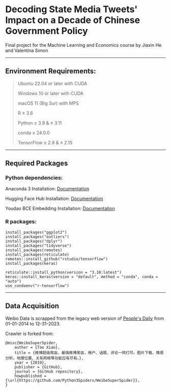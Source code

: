 # Decoding State Media Tweets' Impact on a Decade of Chinese Government Policy

Final project for the Machine Learning and Economics course by Jiaxin He and Valentina Simon

---

## Environment Requirements:

> Ubuntu 22.04 or later with CUDA
>
> Windows 10 or later with CUDA
> 
> macOS 11 (Big Sur) with MPS
> 
> R ≥ 3.6
> 
> Python ≥ 3.9 & ≤ 3.11
> 
> conda ≥ 24.0.0
> 
> TensorFlow ≥ 2.9 & ≤ 2.15
> 

---

## Required Packages

### Python dependencies:

Anaconda 3 Installation: [Documentation](https://docs.anaconda.com/free/anaconda/install/index.html)

Hugging Face Hub Installation: [Documentation](https://huggingface.co/docs/huggingface_hub/en/installation)

Youdao BCE Embedding Installation: [Documentation](https://github.com/netease-youdao/BCEmbedding/blob/master/README.md)


### R packages:
```
install_packages("ggplot2")
install_packages("outliers")
install_packages("dplyr")
install_packages("tidyverse")
install_packages(remotes)
install_packages(reticulate)
remotes::install_github("rstudio/tensorflow")
install_packages(keras)

reticulate::install_python(version = "3.10:latest")
keras::install_keras(version = "default", method = "conda", conda = "auto")
use_condaenv("r-tensorflow")
```

---

## Data Acquisition

Weibo Data is scrapped from the legacy web version of [People's Daily](https://weibo.cn/rmrb) from 01-01-2014 to 12-31-2023.

Crawler is forked from:

```
@misc{WeiboSuperSpider,
    author = {Tao Xiao},
    title = {微博超级爬虫，最强微博爬虫，用户、话题、评论一网打尽。图片下载、情感分析，地理位置、关系网络等功能应有尽有。},
    year = {2019},
    publisher = {GitHub},
    journal = {GitHub repository},
    howpublished = {\url{https://github.com/Python3Spiders/WeiboSuperSpider}},
}
```
